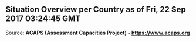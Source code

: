 ## Situation Overview per Country as of Fri, 22 Sep 2017 03:24:45 GMT

Source: **ACAPS (Assessment Capacities Project) - https://www.acaps.org**